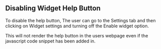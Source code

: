 ## Disabling Widget Help Button

To disable the help button, The user can go to the Settings tab and then clicking on Widget settings and turning off the Enable widget option.

This will not render the help button in the users webpage even if the javascript code snippet has been added in.
